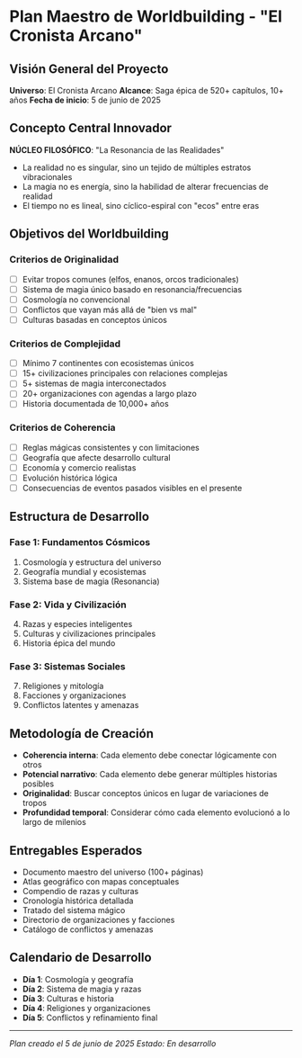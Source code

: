 # Plan Maestro de Worldbuilding - "El Cronista Arcano"

## Visión General del Proyecto
**Universo**: El Cronista Arcano
**Alcance**: Saga épica de 520+ capítulos, 10+ años
**Fecha de inicio**: 5 de junio de 2025

## Concepto Central Innovador
**NÚCLEO FILOSÓFICO**: "La Resonancia de las Realidades"
- La realidad no es singular, sino un tejido de múltiples estratos vibracionales
- La magia no es energía, sino la habilidad de alterar frecuencias de realidad
- El tiempo no es lineal, sino cíclico-espiral con "ecos" entre eras

## Objetivos del Worldbuilding

### Criterios de Originalidad
- [ ] Evitar tropos comunes (elfos, enanos, orcos tradicionales)
- [ ] Sistema de magia único basado en resonancia/frecuencias
- [ ] Cosmología no convencional
- [ ] Conflictos que vayan más allá de "bien vs mal"
- [ ] Culturas basadas en conceptos únicos

### Criterios de Complejidad
- [ ] Mínimo 7 continentes con ecosistemas únicos
- [ ] 15+ civilizaciones principales con relaciones complejas
- [ ] 5+ sistemas de magia interconectados
- [ ] 20+ organizaciones con agendas a largo plazo
- [ ] Historia documentada de 10,000+ años

### Criterios de Coherencia
- [ ] Reglas mágicas consistentes y con limitaciones
- [ ] Geografía que afecte desarrollo cultural
- [ ] Economía y comercio realistas
- [ ] Evolución histórica lógica
- [ ] Consecuencias de eventos pasados visibles en el presente

## Estructura de Desarrollo

### Fase 1: Fundamentos Cósmicos
1. Cosmología y estructura del universo
2. Geografía mundial y ecosistemas
3. Sistema base de magia (Resonancia)

### Fase 2: Vida y Civilización
4. Razas y especies inteligentes
5. Culturas y civilizaciones principales
6. Historia épica del mundo

### Fase 3: Sistemas Sociales
7. Religiones y mitología
8. Facciones y organizaciones
9. Conflictos latentes y amenazas

## Metodología de Creación
- **Coherencia interna**: Cada elemento debe conectar lógicamente con otros
- **Potencial narrativo**: Cada elemento debe generar múltiples historias posibles
- **Originalidad**: Buscar conceptos únicos en lugar de variaciones de tropos
- **Profundidad temporal**: Considerar cómo cada elemento evolucionó a lo largo de milenios

## Entregables Esperados
- Documento maestro del universo (100+ páginas)
- Atlas geográfico con mapas conceptuales
- Compendio de razas y culturas
- Cronología histórica detallada
- Tratado del sistema mágico
- Directorio de organizaciones y facciones
- Catálogo de conflictos y amenazas

## Calendario de Desarrollo
- **Día 1**: Cosmología y geografía
- **Día 2**: Sistema de magia y razas
- **Día 3**: Culturas e historia
- **Día 4**: Religiones y organizaciones
- **Día 5**: Conflictos y refinamiento final

---
*Plan creado el 5 de junio de 2025*
*Estado: En desarrollo*